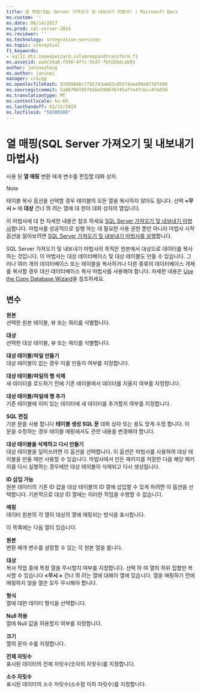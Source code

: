 ```yaml
---
title: 열 매핑(SQL Server 가져오기 및 내보내기 마법사) | Microsoft Docs
ms.custom: ''
ms.date: 06/14/2017
ms.prod: sql-server-2014
ms.reviewer: ''
ms.technology: integration-services
ms.topic: conceptual
f1_keywords:
- sql12.dts.impexpwizard.columnmapandtransform.f1
ms.assetid: eadc54a6-f936-4ffc-91d7-fbfd2bdcab93
author: janinezhang
ms.author: janinez
manager: craigg
ms.openlocfilehash: 0108004bc7fb5743ab92c455f4aee99a9f3df498
ms.sourcegitcommit: 5a8678bf85f65be590676745a7fe4fcbcc47e83d
ms.translationtype: MT
ms.contentlocale: ko-KR
ms.lasthandoff: 03/22/2019
ms.locfileid: "58389380"
---
```

# <a name="column-mappings-sql-server-import-and-export-wizard"></a>열 매핑(SQL Server 가져오기 및 내보내기 마법사)
  사용 된 **열 매핑** 변환 매개 변수를 편집할 대화 상자.  
  
> [!NOTE]  
>  테이블 복사 옵션을 선택할 경우 테이블의 모든 열을 복사하지 않아도 됩니다. 선택  **\<무시 >** 에 **대상** 건너 뛰 려는 열에 대 한이 대화 상자의 열입니다.  
  
 이 마법사에 대 한 자세한 내용은 참조 하세요 [SQL Server 가져오기 및 내보내기 마법사](import-and-export-data-with-the-sql-server-import-and-export-wizard.md)합니다. 마법사를 성공적으로 실행 하는 데 필요한 사용 권한 뿐만 아니라 마법사 시작 옵션을 알아보려면 [SQL Server 가져오기 및 내보내기 마법사를 실행](start-the-sql-server-import-and-export-wizard.md)합니다.  
  
 SQL Server 가져오기 및 내보내기 마법사의 목적은 원본에서 대상으로 데이터를 복사하는 것입니다. 이 마법사는 대상 데이터베이스 및 대상 테이블도 만들 수 있습니다. 그러나 여러 개의 데이터베이스 또는 테이블을 복사하거나 다른 종류의 데이터베이스 개체를 복사할 경우 대신 데이터베이스 복사 마법사를 사용해야 합니다. 자세한 내용은 [Use the Copy Database Wizard](../../relational-databases/databases/use-the-copy-database-wizard.md)을 참조하세요.  
  
## <a name="options"></a>변수  
 **원본**  
 선택한 원본 테이블, 뷰 또는 쿼리를 식별합니다.  
  
 **대상**  
 선택한 대상 테이블, 뷰 또는 쿼리를 식별합니다.  
  
 **대상 테이블/파일 만들기**  
 대상 테이블이 없는 경우 이를 만들지 여부를 지정합니다.  
  
 **대상 테이블/파일의 행 삭제**  
 새 데이터를 로드하기 전에 기존 테이블에서 데이터를 지울지 여부를 지정합니다.  
  
 **대상 테이블/파일에 행 추가**  
 기존 테이블에 이미 있는 데이터에 새 데이터를 추가할지 여부를 지정합니다.  
  
 **SQL 편집**  
 기본 문을 사용 합니다 **테이블 생성 SQL 문** 대화 상자 또는 용도 맞게 수정 합니다. 이 문을 수정하는 경우 테이블 매핑에서도 관련 내용을 변경해야 합니다.  
  
 **대상 테이블을 삭제하고 다시 만들기**  
 대상 테이블을 덮어쓰려면 이 옵션을 선택합니다. 이 옵션은 마법사를 사용하여 대상 테이블을 만들 때만 사용할 수 있습니다. 마법사에서 만든 패키지를 저장한 다음 해당 패키지를 다시 실행하는 경우에만 대상 테이블이 삭제되고 다시 생성됩니다.  
  
 **ID 삽입 가능**  
 원본 데이터의 기존 ID 값을 대상 테이블의 ID 열에 삽입할 수 있게 하려면 이 옵션을 선택합니다. 기본적으로 대상 ID 열에는 이러한 작업을 수행할 수 없습니다.  
  
 **매핑**  
 데이터 원본의 각 열이 대상의 열에 매핑되는 방식을 표시합니다.  
  
 이 목록에는 다음 열이 있습니다.  
  
 **원본**  
 변환 매개 변수를 설정할 수 있는 각 원본 열을 봅니다.  
  
 **대상**  
 복사 작업 중에 특정 열을 무시할지 여부를 지정합니다. 선택 하 여 열의 하위 집합만 복사할 수 있습니다  **\<무시 >** 건너 뛰 려는 열에 대해이 열에 있습니다. 열을 매핑하기 전에 매핑하지 않을 열은 모두 무시해야 합니다.  
  
 **형식**  
 열에 대한 데이터 형식을 선택합니다.  
  
 **Null 허용**  
 열에 Null 값을 허용할지 여부를 지정합니다.  
  
 **크기**  
 열의 문자 수를 지정합니다.  
  
 **전체 자릿수**  
 표시된 데이터의 전체 자릿수(숫자의 자릿수)를 지정합니다.  
  
 **소수 자릿수**  
 표시된 데이터의 소수 자릿수(소수점 이하 자릿수)를 지정합니다.  
  
  
